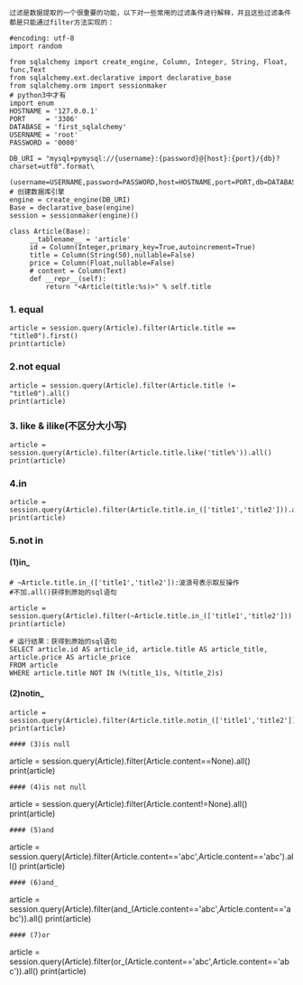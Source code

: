 ```
过滤是数据提取的一个很重要的功能，以下对一些常用的过滤条件进行解释，并且这些过滤条件都是只能通过filter方法实现的：
```
```
#encoding: utf-8
import random

from sqlalchemy import create_engine, Column, Integer, String, Float, func,Text
from sqlalchemy.ext.declarative import declarative_base
from sqlalchemy.orm import sessionmaker
# python3中才有
import enum
HOSTNAME = '127.0.0.1'
PORT     = '3306'
DATABASE = 'first_sqlalchemy'
USERNAME = 'root'
PASSWORD = '0000'

DB_URI = "mysql+pymysql://{username}:{password}@{host}:{port}/{db}?charset=utf8".format\
    (username=USERNAME,password=PASSWORD,host=HOSTNAME,port=PORT,db=DATABASE)
# 创建数据库引擎
engine = create_engine(DB_URI)
Base = declarative_base(engine)
session = sessionmaker(engine)()

class Article(Base):
     __tablename__ = 'article'
     id = Column(Integer,primary_key=True,autoincrement=True)
     title = Column(String(50),nullable=False)
     price = Column(Float,nullable=False)
     # content = Column(Text)
     def __repr__(self):
         return "<Article(title:%s)>" % self.title
```
### 1. equal
```
article = session.query(Article).filter(Article.title == "title0").first()
print(article)
```
### 2.not equal
```
article = session.query(Article).filter(Article.title != "title0").all()
print(article)
```
### 3. like & ilike(不区分大小写)
```
article = session.query(Article).filter(Article.title.like('title%')).all()
print(article)
```
### 4.in
```
article = session.query(Article).filter(Article.title.in_(['title1','title2'])).all()
print(article)
```
### 5.not in
#### (1)in_
```
# ~Article.title.in_(['title1','title2']):波浪号表示取反操作
#不加.all()获得到原始的sql语句
```
```
article = session.query(Article).filter(~Article.title.in_(['title1','title2']))
print(article)
```
```
# 运行结果：获得到原始的sql语句
SELECT article.id AS article_id, article.title AS article_title, article.price AS article_price
FROM article
WHERE article.title NOT IN (%(title_1)s, %(title_2)s)
```
#### (2)notin_
```
article = session.query(Article).filter(Article.title.notin_(['title1','title2'])).all()
print(article)
```
```
#### (3)is null
```
article = session.query(Article).filter(Article.content==None).all()
print(article)
```
#### (4)is not null

```
article = session.query(Article).filter(Article.content!=None).all()
print(article)
```
#### (5)and
```
article = session.query(Article).filter(Article.content=='abc',Article.content=='abc').all()
print(article)
```
#### (6)and_
```
article = session.query(Article).filter(and_(Article.content=='abc',Article.content=='abc')).all()
print(article)
```
#### (7)or
```
article = session.query(Article).filter(or_(Article.content=='abc',Article.content=='abc')).all()
print(article)
```
